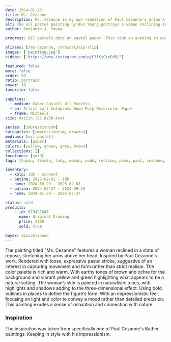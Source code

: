 ```yaml
---
date: 2024-01-20
title: Ms. Cezanne
description: Ms. Cezanne is my own rendition of Paul Cezanne's artwork, including one of his many bather subjects. Using the oil pastels I have on hand.
alt: The oil pastel painting by Ben Young portrays a woman reclining in a vibrant, natural setting, depicted with vivid colors and energetic, sketch-like strokes that create a lively and dynamic composition.
author: Benjamin J. Young

progress: Oil pastels done on pastel paper. This took an evening to work on. It was meant to go quick and be expressive, to get that enjoyment of impressionism and force myself away from perfectionism.

aliases: [/ms-cezanne, /artwork/nip-slip]
images: ['painting.jpg']
videos: ['https://www.instagram.com/p/C3lKtCjvEd5/']

featured: false
more: false
order: 99
ratio: portrait
power: 18
favorite: false

supplies:
  - medium: Faber-Castell Oil Pastels
  - on: Artist Loft Coldpress Wood Pulp Watercolor Paper
  - frame: Michaels
size: 9x12in (22.8x30.4cm)

series: [impressionism]
categories: [impressionism, drawing]
mediums: [oil pastel]
materials: [paper]
colors: [yellow, green, grey, brown]
collections: []
locations: [sold]
tags: [human, female, lady, woman, nude, recline, pose, paul, cezanne, outdoors, figure, repose, rich, warm, earthy, warm]

inventory:
  - kolp: idk - current
  - patina: 2025-02-01 - idk
  - home: 2024-09-29 - 2025-02-01
  - patina: 2024-07-27 - 2024-09-29
  - home: 2024-01-20 - 2024-07-27

status: sold
products:
    - id: 679421847
      name: Original Drawing
      price: $100
      sold: true

buyer: discontinued
---
```


The painting titled "Ms. Cezanne" features a woman reclined in a state of repose, stretching her arms above her head. Inspired by Paul Cezanne's work. Rendered with loose, expressive pastel stroke, suggestive of an interest in capturing movement and form rather than strict realism. The color palette is rich and warm. With earthy tones of brown and ochre for the background and vibrant yellow and green highlighting what appears to be a natural setting. The woman’s skin is painted in naturalistic tones, with highlights and shadows adding to the three-dimensional effect. Using bold outlines in places to define the figure’s form. With an impressionistic feel, focusing on light and color to convey a mood rather than detailed precision. This painting exudes a sense of relaxation and connection with nature.

<!--more-->

### Inspiration ###

The inspiration was taken from specifically one of Paul Cezanne's Bather paintings. Keeping in style with his impressionism.